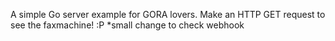 A simple Go server example for GORA lovers. Make an HTTP GET request to see the faxmachine! :P
*small change to check webhook

